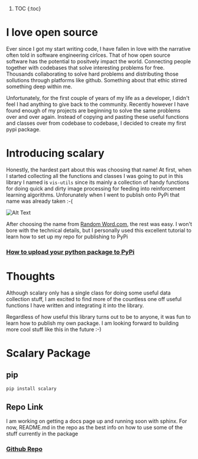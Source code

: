1. TOC
{:toc}

# I love open source

Ever since I got my start writing code, I have fallen in love with the narrative often told in software engineering cirlces. That of how open source software has the potential to positvely impact the world. Connecting people together with codebases that solve interesting problems for free. Thousands collaborating to solve hard problems and distributing those sollutions through platforms like github. Something about that ethic stirred something deep within me.

Unfortunately, for the first couple of years of my life as a developer, I didn't feel I had anything to give back to the community. Recently however I have found enough of my projects are beginning to solve the same problems over and over again. Instead of copying and pasting these useful functions and classes over from codebase to codebase, I decided to create my first pypi package.

# Introducing scalary

Honestly, the hardest part about this was choosing that name! At first, when I started collecting all the functions and classes I was going to put in this library I named is ```vis-utils``` since its mainly a collection of handy functions for doing quick and dirty image processing for feeding into reinforcement learning algorithms. Unforunately when I went to publish onto PyPi that name was already taken :-(

![Alt Text](https://media0.giphy.com/media/qQdL532ZANbjy/200w.webp?cid=ecf05e47c2fd6fffc4a4ba88501577ebd0ca927ff7fd5d98&rid=200w.webp)

After choosing the name from [Random Word.com](https://randomword.com/), the rest was easy.
I won't bore with the technical details, but I personally used this excellent tutorial to learn how to set up my repo for publishing to PyPi

### [How to upload your python package to PyPi](https://medium.com/@joel.barmettler/how-to-upload-your-python-package-to-pypi-65edc5fe9c56)

# Thoughts
Although scalary only has a single class for doing some useful data collection stuff, I am excited to find more of the countless one off useful functions I have written and integrating it into the library. 

Regardless of how useful this library turns out to be to anyone, it was fun to learn how to publish my own package. I am looking forward to building more cool stuff like this in the future :-)

# Scalary Package
## pip
```python
pip install scalary
```
## Repo Link
I am working on getting a docs page up and running soon with sphinx. For now, README.md in the repo as the best info on how to use some of the stuff currently in the package
### [Github Repo](https://github.com/Andrew-Pynch/scalary)
